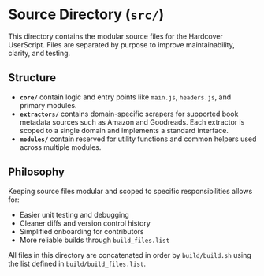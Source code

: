 # Source Directory (`src/`)

This directory contains the modular source files for the Hardcover UserScript. Files are separated by purpose to improve maintainability, clarity, and testing.

## Structure

- **`core/`** contain logic and entry points like `main.js`, `headers.js`, and primary modules.
- **`extractors/`** contains domain-specific scrapers for supported book metadata sources such as Amazon and Goodreads. Each extractor is scoped to a single domain and implements a standard interface.
- **`modules/`** contain reserved for utility functions and common helpers used across multiple modules.

## Philosophy

Keeping source files modular and scoped to specific responsibilities allows for:

- Easier unit testing and debugging
- Cleaner diffs and version control history
- Simplified onboarding for contributors
- More reliable builds through `build_files.list`

All files in this directory are concatenated in order by `build/build.sh` using the list defined in `build/build_files.list`.
